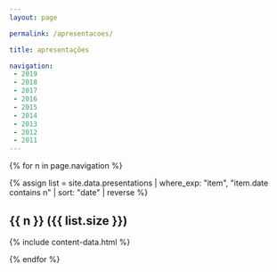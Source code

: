 ```yaml
---
layout: page

permalink: /apresentacoes/

title: apresentações

navigation:
 - 2019
 - 2018
 - 2017
 - 2016
 - 2015
 - 2014
 - 2013
 - 2012
 - 2011
---
```


{% for n in page.navigation %}

{% assign list = site.data.presentations 
  | where_exp: "item", "item.date contains n"
  | sort: "date" | reverse %}

<h2 id="{{ n }}">{{ n }} ({{ list.size }})</h2>

{% include content-data.html %}

{% endfor %}